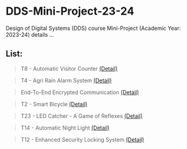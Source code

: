 # DDS-Mini-Project-23-24
Design of Digital Systems (DDS) course Mini-Project (Academic Year: 2023-24) details ...

## List:

> T8 - Automatic Visitor Counter [(Detail)](https://github.com/brcnitk/DDS-Mini-Project-23-24/tree/main/Team-2) 

> T4 - Agri Rain Alarm System [(Detail)]()

> End-To-End Encrypted Communication [(Detail)](https://github.com/AdiPadi2703/End-To-End-Encrypted-Communication/tree/main)

> T2 - Smart Bicycle [(Detail)]()

> T23 - LED Catcher - A Game of Reflexes [(Detail)]()

> T14 - Automatic Night Light [(Detail)]()

> T12 - Enhanced Security Locking System [(Detail)]() 
